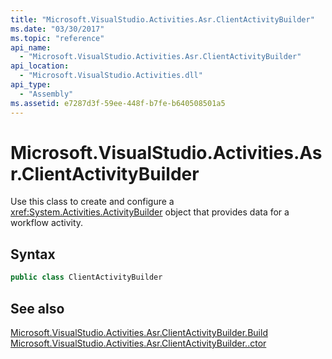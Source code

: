 ```yaml
---
title: "Microsoft.VisualStudio.Activities.Asr.ClientActivityBuilder"
ms.date: "03/30/2017"
ms.topic: "reference"
api_name: 
  - "Microsoft.VisualStudio.Activities.Asr.ClientActivityBuilder"
api_location: 
  - "Microsoft.VisualStudio.Activities.dll"
api_type: 
  - "Assembly"
ms.assetid: e7287d3f-59ee-448f-b7fe-b640508501a5
---
```

# Microsoft.VisualStudio.Activities.Asr.ClientActivityBuilder
Use this class to create and configure a <xref:System.Activities.ActivityBuilder> object that provides data for a workflow activity.  
  
## Syntax  
  
```csharp  
public class ClientActivityBuilder   
```  
  
## See also
 [Microsoft.VisualStudio.Activities.Asr.ClientActivityBuilder.Build](../../../../../docs/framework/configure-apps/file-schema/windows-workflow-foundation/microsoft-visualstudio-activities-asr-clientactivitybuilder-build.md)  
 [Microsoft.VisualStudio.Activities.Asr.ClientActivityBuilder..ctor](../../../../../docs/framework/configure-apps/file-schema/windows-workflow-foundation/microsoft-visualstudio-activities-asr-clientactivitybuilder-ctor.md)

